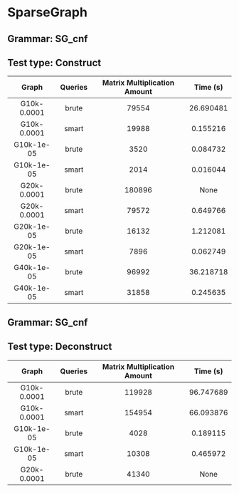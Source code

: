 # SparseGraph

## Grammar: SG_cnf
## Test type: Construct

| Graph | Queries | Matrix Multiplication Amount | Time (s) |
|:-----:|:-------:|:----------------------------:|:--------:|
| G10k-0.0001 | brute | 79554 | 26.690481 |
| G10k-0.0001 | smart | 19988 | 0.155216 |
| G10k-1e-05 | brute | 3520 | 0.084732 |
| G10k-1e-05 | smart | 2014 | 0.016044 |
| G20k-0.0001 | brute | 180896 | None |
| G20k-0.0001 | smart | 79572 | 0.649766 |
| G20k-1e-05 | brute | 16132 | 1.212081 |
| G20k-1e-05 | smart | 7896 | 0.062749 |
| G40k-1e-05 | brute | 96992 | 36.218718 |
| G40k-1e-05 | smart | 31858 | 0.245635 |

## Grammar: SG_cnf
## Test type: Deconstruct

| Graph | Queries | Matrix Multiplication Amount | Time (s) |
|:-----:|:-------:|:----------------------------:|:--------:|
| G10k-0.0001 | brute | 119928 | 96.747689 |
| G10k-0.0001 | smart | 154954 | 66.093876 |
| G10k-1e-05 | brute | 4028 | 0.189115 |
| G10k-1e-05 | smart | 10308 | 0.465972 |
| G20k-0.0001 | brute | 41340 | None |
